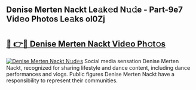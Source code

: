 ## Denise Merten Nackt Le𝚊k𝚎d N𝚞𝚍e - Part-9e7 Vid𝚎o Photos Le𝚊ks ol0Zj

# <h2><a href="http://fb7cuo6.evod.top/?m=Denise+Merten+Nackt">🔗 👉🔴 Denise Merten Nackt Vid𝚎o Ph𝚘t𝚘s</a></h2>

[![Denise Merten Nackt N𝚞d𝚎s](https://i.imgur.com/8V9OHl7.gif)](http://fb7cuo6.evod.top/?m=Denise+Merten+Nackt)
Social media sensation Denise Merten Nackt, recognized for sharing lifestyle and dance content, including dance performances and vlogs. Public figures Denise Merten Nackt have a responsibility to represent their communities. 
